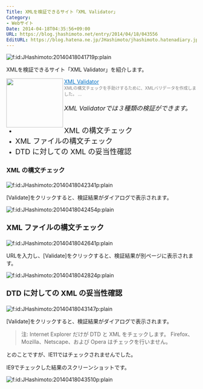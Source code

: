 ```yaml
---
Title: XMLを検証できるサイト「XML Validator」
Category:
- Webサイト
Date: 2014-04-18T04:35:56+09:00
URL: https://blog.jhashimoto.net/entry/2014/04/18/043556
EditURL: https://blog.hatena.ne.jp/JHashimoto/jhashimoto.hatenadiary.jp/atom/entry/12921228815722192032
---
```


<p><img class="hatena-fotolife" title="f:id:JHashimoto:20140418041719p:plain" src="http://cdn-ak.f.st-hatena.com/images/fotolife/J/JHashimoto/20140418/20140418041719.png" alt="f:id:JHashimoto:20140418041719p:plain" /></p>
<p>XMLを検証できるサイト「XML Validator」を紹介します。</p>
<p><a href="http://memopad.bitter.jp/w3c/xml/xml_validator.html" target="_blank"><img class="alignleft" src="http://capture.heartrails.com/150x130/shadow?http://memopad.bitter.jp/w3c/xml/xml_validator.html" alt="" width="150" height="130" align="left" border="0" /></a><a style="color: #0070c5;" href="http://memopad.bitter.jp/w3c/xml/xml_validator.html" target="_blank">XML Validator</a><a href="http://b.hatena.ne.jp/entry/http://memopad.bitter.jp/w3c/xml/xml_validator.html" target="_blank"><img src="http://b.hatena.ne.jp/entry/image/http://memopad.bitter.jp/w3c/xml/xml_validator.html" alt="" border="0" /></a><br /><span style="color: #808080; font-size: 80%;">XMLの構文チェックを手助けするために、XMLバリデータを作成しました。 ...</span></p>
<h6><span style="font-size: 16.363636016845703px; font-weight: normal; line-height: 21.81818199157715px;">XML Validatorでは３種類の検証ができます。</span></h6>
<ul>
<li><span style="font-size: 19.200000762939453px;">XML の構文チェック</span></li>
<li><span style="font-size: 19.200000762939453px;">XML ファイルの構文チェック</span></li>
<li><span style="font-size: 19.200000762939453px;">DTD に対しての XML の妥当性確認</span></li>
</ul>
<h3><span style="line-height: 1.7;">XML の構文チェック</span></h3>
<p><img class="hatena-fotolife" title="f:id:JHashimoto:20140418042341p:plain" src="http://cdn-ak.f.st-hatena.com/images/fotolife/J/JHashimoto/20140418/20140418042341.png" alt="f:id:JHashimoto:20140418042341p:plain" /></p>
<p>[Validate]をクリックすると、検証結果がダイアログで表示されます。</p>
<p><img class="hatena-fotolife" title="f:id:JHashimoto:20140418042454p:plain" src="http://cdn-ak.f.st-hatena.com/images/fotolife/J/JHashimoto/20140418/20140418042454.png" alt="f:id:JHashimoto:20140418042454p:plain" /></p>
<h3><span style="font-size: 19.200000762939453px; line-height: 1.7;">XML ファイルの構文チェック</span></h3>
<p><img class="hatena-fotolife" title="f:id:JHashimoto:20140418042641p:plain" src="http://cdn-ak.f.st-hatena.com/images/fotolife/J/JHashimoto/20140418/20140418042641.png" alt="f:id:JHashimoto:20140418042641p:plain" /></p>
<p>URLを入力し、[Validate]をクリックすると、検証結果が別ページに表示されます。</p>
<p><img class="hatena-fotolife" title="f:id:JHashimoto:20140418042824p:plain" src="http://cdn-ak.f.st-hatena.com/images/fotolife/J/JHashimoto/20140418/20140418042824.png" alt="f:id:JHashimoto:20140418042824p:plain" /></p>
<h3><span style="font-size: 19.200000762939453px; line-height: 1.7;">DTD に対しての XML の妥当性確認</span></h3>
<p><img class="hatena-fotolife" title="f:id:JHashimoto:20140418043147p:plain" src="http://cdn-ak.f.st-hatena.com/images/fotolife/J/JHashimoto/20140418/20140418043147.png" alt="f:id:JHashimoto:20140418043147p:plain" /></p>
<p>[Validate]をクリックすると、検証結果がダイアログで表示されます。</p>
<blockquote>
<p>注: Internet Explorer だけが DTD と XML をチェックします。 Firefox、Mozilla、Netscape、および Opera はチェックを行いません。</p>
</blockquote>
<p>とのことですが、IE11ではチェックされませんでした。</p>
<p>IE9でチェックした結果のスクリーンショットです。</p>
<p><img class="hatena-fotolife" title="f:id:JHashimoto:20140418043510p:plain" src="http://cdn-ak.f.st-hatena.com/images/fotolife/J/JHashimoto/20140418/20140418043510.png" alt="f:id:JHashimoto:20140418043510p:plain" /></p>
